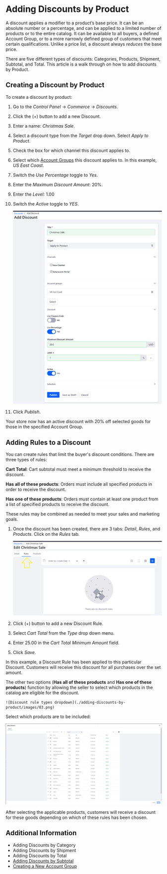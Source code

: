 # Adding Discounts by Product

A discount applies a modifier to a product’s base price. It can be an absolute number or a percentage, and can be applied to a limited number of products or to the entire catalog. It can be available to all buyers, a defined Account Group, or to a more narrowly defined group of customers that meet certain qualifications. Unlike a price list, a discount always _reduces_ the base price.

There are five different types of discounts: Categories, Products, Shipment, Subtotal, and Total. This article is a walk through on how to add discounts by Product.

## Creating a Discount by Product

To create a discount by product:

1. Go to the _Control Panel_ → _Commerce_ → _Discounts_.
1. Click the (+) button to add a new Discount.
1. Enter a name: _Christmas Sale_.
1. Select a discount type from the _Target_ drop down. Select _Apply to Product_.
1. Check the box for which channel this discount applies to.
1. Select which [Account Groups](../customers/creating-a-new-account-group.md) this discount applies to. In this example, _US East Coast_.
1. Switch the _Use Percentage_ toggle to _Yes_.
1. Enter the _Maximum Discount Amount_: 20%.
1. Enter the _Level_: 1.00
1. Switch the _Active_ toggle to _YES_.

	![New discount](./adding-discounts-by-product/images/01.png)

1. Click _Publish_.

Your store now has an active discount with 20% off selected goods for those in the specified Account Group.

## Adding Rules to a Discount

You can create rules that limit the buyer's discount conditions. There are three types of rules:

**Cart Total**: Cart subtotal must meet a minimum threshold to receive the discount.

**Has all of these products**: Orders must include all specified products in order to receive the discount.

**Has one of these products**: Orders must contain at least one product from a list of specified products to receive the discount.

These rules may be combined as needed to meet your sales and marketing goals.

1. Once the discount has been created, there are 3 tabs: _Detail_, _Rules_, and _Products_. Click on the _Rules_ tab.

	![Discount rules tab](./adding-discounts-by-product/images/02.png)

1. Click (+) button to add a new Discount Rule.
1. Select _Cart Total_ from the _Type_ drop down menu.
1. Enter 25.00 in the _Cart Total Minimum Amount_ field.
1. Click _Save_.

In this example, a Discount Rule has been applied to this particular Discount. Customers will receive this discount for all purchases over the set amount.

The other two options (**Has all of these products** and **Has one of these products**) function by allowing the seller to select which products in the catalog are eligible for the discount.

	![Discount rule types dropdown](./adding-discounts-by-product/images/03.png)

   Select which products are to be included:

   ![Product selection for the discount](./adding-discounts-by-product/images/04.png)

After selecting the applicable products, customers will receive a discount for these goods depending on which of these rules has been chosen.

## Additional Information

* Adding Discounts by Category
* Adding Discounts by Shipment
* Adding Discounts by Total
* [Adding Discounts by Subtotal](../marketing/adding-discounts-to-the-subtotal.md)
* [Creating a New Account Group](../customers/creating-a-new-account-group.md)
